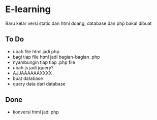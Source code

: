 
# E-learning

Baru kelar versi static dan html doang, database dan php bakal dibuat


## To Do

- ubah file html jadi php
- bagi tiap file html jadi bagian-bagian .php
- nyambungin tiap tiap .php file
- ubah js jadi jquery?
- AJJAAAAAAXXXX
- buat database
- query data dari database


## Done

- konversi html jadi php
